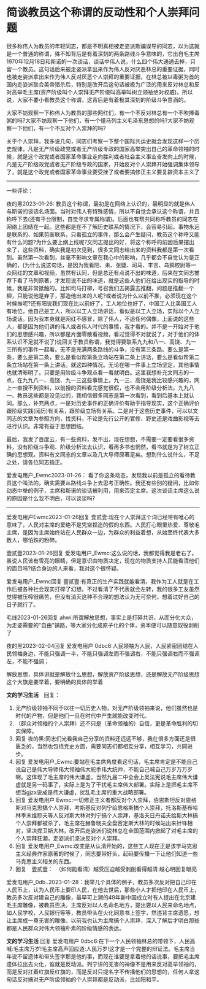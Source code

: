# 简谈教员这个称谓的反动性和个人崇拜问题

很多称伟人为教员的年轻同志，都是不明真相被走姿派欺骗误导的同志，以为这就是一个普通的称谓，殊不知背后是有着深刻的两条路线斗争意味的，它出自毛主席1970年12月18日和斯诺的一次谈话，谈话中伟人说，什么四个伟大通通去掉，只留一个教员。这句话后来被走姿派拿出来作为伟人反对厌恶林总的重要证据，同时也被走姿派拿出来作为伟人反对厌恶个人崇拜的重要证据，在林总被以毒粥为首的国内走姿派联合美帝猎杀后，特别是改开后这句话被极为广泛的用来反对林总和反对高举毛主席(资产阶级叫个人崇拜无产阶级叫高举叫树立领袖绝对权威)。所以说，大家不要小看教员这个称谓，这背后是有着极其深刻的阶级斗争意涵的。

大家不妨观察一下称伟人为教员的那些网红们，有一个不反对林总有一个不吹捧毒粥的吗?大家不妨观察一下他们，有一个懂马列主义毛泽东思想的吗?大家不妨观察一下他们，有一个不反对个人崇拜的吗?

关于个人崇拜，我多说几句，同志们考察一下整个国际共运史就会发现这样一个历史规律，凡是无产阶级政党或者无产阶级专政的国家高举突出自己的革命领袖的时候，就是这个政党或者国家革命事业走向胜利或者社会主义事业奋发向上的时候，凡是无产阶级政党或者无产阶级专政的国家，开始反对个人崇拜开始强调集体领导了，就是这个政党或者国家革命事业要受挫了或者要搞修正主义要复辟资本主义了

-------------------------
一些评论：

夜的黑2023-01-26: 教员这个称谓，最初是在网络上认识的，最明显的就是伟人与斯诺的谈话名场面。当时对伟人有特殊感情，所以不自觉会承认这个称谓，并且称呼下去(还有平台限制，自觉寻求专属称谓)。后面也有帮共同称呼教员的同志在网络上团结在一起。这些都是在不了解历史联系的情况下，会容易引起。事物永远是联系的、如果剪断联系，只看孤立的事件，那么会产生疑问，教员这个称呼又能有什么问题?为什么要上纲上线呢?文同志提出的好，将这个称呼的前因后果摆出来了，这些资料，确实我是初次见到，很多文同志给出来的资料我都是第一次看到。虽然第一次看到，丝毫不影响文章在我心中的影响，几乎都会不自觉认为是正确的，(为什么说这句话，是因为我看阳、未、张婕、司马、丰言、乌鸦校尉等一众网红的文章和视频，虽然有认同，但是总还有点说不出的味道，后来在文同志推荐下看了马列原著，才发现说不出的味道，就是这些人他们在给出现实的指导的时候，我是非常抵触的。比如司马打柳，号召我们去揭露去推翻，问题是推翻一个柳，只能说他是弃子，那造他出来的人呢?或者说为什么以前不推，必须现在这个时候推呢?还有阳说我们现在比以前好了，工人地位也好了，中国工人比美国工人有地位，他自己是工人，所以以工人立场讲话，看似是以工人立场，实际以个人立场说话。因为我本身就是网红不感冒，除了伟人，不追任何偶像，上面说的这些人，都是因为他们讲的伟人或者伟人时代的事情，我才看的。并不是一开始对于他们的思想感兴趣，所以都是片面零散看视频，看过觉得不对就说了，对于他们的体系认识不足就不说了)说回关于教员称谓，我觉得要联系九九和八一、高饶、九一三所有的事件一起看。无不是充满两条路线的斗争，没有第三条路。要么是第一条，要么是第二条，要么是看似帮第条立场站在第二条上讲话，要么是看似帮第二条立场站在第一条上讲话。就这四种情况。无论在哪一件事上立场坚定，其他事情也就清晰明了。只要是用阶级斗争观点看一看就明白。这里我想补充文同志的一点，在九九八一、高饶、九一三这些事情上，九一三、高饶是我比较感兴趣的，网上一直搜不到资料，以前搜的资料看完感觉很假，也不会用阶级分析法。九九八一、教员这些都是没见过的，我相信很多同志是第一次看到，看到后基本上就认同。那么，补充两点，一是对历史事件的正确评价有助于指导现实，这个正确评价跟阶级实践(阅历)有关系，跟阶级立场有关系。二是对于这些历史事件，可以以文同志的文章为参照方向，找资料，不论是先行公开的官修、野史还是戏曲影视等去进行认识。非常有益于思想团结。

最后，我发了百度云，有一些资料，发不出，现在想想，不需要一定要看很多资料，没有阶级斗争观、阶级分析法去认识，看再多书也惘然，看书就是为了树立正确的思想观。资料有文同志的文章以及几大导师原著足矣。想到什么说什么，不足之处，请各位同志指正。

爱发电用户_Ewmc2023-01-26： 看了你这条动态，发现我以前是孤立的看待教员这个叫法的，确实需要从路线斗争上去思考正确性。我还有些别的疑问，比如你动态中举的例子，主席和斯诺的谈话被利用，用来否定主席。这次谈话主席这么说的原因是什么我不明白，可以谈谈吗?

-------------

爱发电用户Ewmc2023-01-26回复 壹贰壹:现在个人崇拜这个词已经带有唯心的意味了，人民对主席的爱绝不是凭空捏造的假的东西。人民打心眼里热爱、尊敬毛主席，是因为主席始终站在人民群众一边，为群众的利益着想，从始至终代表大多数人，哪怕跌的粉碎。

壹贰壹2023-01-26回复 爱发电用户_Ewmc:这么说的话，我都觉得我是老右了。虽说人民该有雪亮的眼睛，但是意识由物质决定，现在的物质支持人民能看清他们的面目吗?结合身边的人来看，我对这个很怀疑。

爱发电用户_Ewmc回复 壹贰壹:有真正的生产实践就能看清，我作为工人就是在工作后被各种社会现实打碎了幻想。不过看清了不代表就会左转，我的很多工友虽然觉得被压榨很痛苦，但没有消灭这种不合理的想法认为无可奈何，想着过好自己的日子就行了。


毛线2023-01-26回复 ahwi:所谓解放思想，事实上是打碎共识，从而分化大众，为走姿需要的"自由"铺路，等大家分化成原子化的个体，资本便可以随意奴役剥削了

夜的黑2023-02-04回复 爱发电用户 0dbc6:人民领袖为人民，人民紧密团结在人民领袖身边，不能只强调一半，不能只强调左而不强调右，不能只强调右而不强调左，不能不强调；

解放思想，具体讲就是解放什么思想，解放资产阶级思想，还是解放无产阶级思想这个大旗是要举着，要明确的具体的举着

**文的学习生活**　回复：
1. 无产阶级领袖不同于以往一切历史人物，对无产阶级领袖来说，他们虽然也是时代的产物，但是他们一旦在时代中产生就能改变时代。
2. （群众对领袖的个人崇拜）还不只是（革命领袖的）自信，更是革命胜利的切实保障。
3. 回复 夜的黑:同志们光看我自己分享的资料还远远不够，我在很多方面还是很匮乏的，当然也包括党史方面，需要同志们都相互分享，相互学习，共同进步。
4. 回复 爱发电用户_Ewmc:要站在毛主席角度看这句话，毛主席肯定是不能自己说自己是伟大导师伟大领袖伟大舵手伟大统帅，不能自己喊自己万岁万万岁啊。这体现了毛主席的伟大谦虚，当然九届二中全会上吴法宪说毛主席伟大谦虚就是另一码事了，实际上是为了干扰毛主席伟大部署。实际上是把毛主席不想当gjzx说成是伟大谦虚，扰乱毛主席的重大战略部署。
5. 回复 爱发电用户 Ewmc:一切修正主义者都反对个人崇拜，伯恩斯坦反对恩格斯对马克思搞个人崇拜，考斯基反对列宁给恩格斯搞个人崇拜，托洛斯基布哈林季末维耶夫等人反对斯大林对列宁搞个人崇拜，基洛夫日丹诺夫给斯大林搞个人崇拜都被杀了，毛主席在赫鲁晓夫全盘否定斯大林的时候站出来针锋相对，坚决捍卫斯大林，改开后走姿派们说林总在全国范围内掀起了对毛主席的个人崇拜狂潮，走姿派们坚决反对个人崇拜。
6. 回复 爱发电用户_Ewmc:改变是从认清开始的，这些工人现在正是该学马克思主义经典作家原著的时候了，同志要带好头，起码要传播一下让他们知道一些马克思主义相关的东西。
7. 回复　壹贰壹：　（如何能看清）越受压迫越受剥削看得越清 越心明回复眼亮

爱发电用户_0db..2023-01-28：我举几个具体的例子，教员多次反对把自己印在人民币上，认为人民币上要印人民，在他去世后，那些小人才把他印在人民币上，教员多次反对建自己的雕像，最早可上溯的49年新中国成立时有人提出在北京建毛主席雕像，被教员否决。主席反对以人名命名地方，提出要以人民来命名地点，如人民学校，人民银行等等，教员带头在火化同意书上签字，然违背主席遗愿，想让主席成一尊无害的雕像。以前我也认为主席搞个人崇拜，深入了解后才明白那些都是人民群众对伟大领袖朴素的阶级情感的表达。

**文的学习生活** 回复 爱发电用户 0dbc6:在下一个人民领袖林总的带领下，人民高喊:毛主席万岁!毛主席高声回应道:人民万岁!这才是一个完整的辩证法。毛主席当年说不留遗体和带头签字那是他的事，而现在谁要是拿着他的话说事，要把毛主席遗体拉出去火化，谁就是反动派。列宁讲的无害的神像不是用来反对高举领袖的，而是反对扛着红旗反红旗的，而是反对只提名字不传播他们的思想的，任何人拿这句话反对搞对无产阶级领袖的个人崇拜都是反动派，比如阳和平。